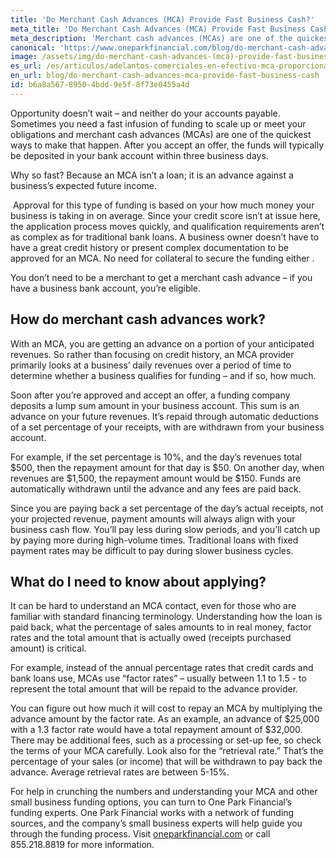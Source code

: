 ```yaml
---
title: 'Do Merchant Cash Advances (MCA) Provide Fast Business Cash?'
meta_title: 'Do Merchant Cash Advances (MCA) Provide Fast Business Cash?'
meta_description: 'Merchant cash advances (MCAs) are one of the quickest ways for a small business owner  to get a fast infusion of funding. But, do merchant cash advances (MCA) can provide fast cash?'
canonical: 'https://www.oneparkfinancial.com/blog/do-merchant-cash-advances-mca-provide-fast-business-cash'
image: /assets/img/do-merchant-cash-advances-(mca)-provide-fast-business-cash.jpg
es_url: /es/articulos/adelantos-comerciales-en-efectivo-mca-proporcionan-efectivo-para-negocios
en_url: blog/do-merchant-cash-advances-mca-provide-fast-business-cash
id: b6a8a567-8950-4bdd-9e5f-8f73e0455a4d
---
```

<p>Opportunity doesn&rsquo;t wait &ndash; and neither do your accounts payable. Sometimes you need a fast infusion of funding to scale up or meet your obligations and merchant cash advances (MCAs) are one of the quickest ways to make that happen. After you accept an offer, the funds will typically be deposited in your bank account within three business days.</p>
<p>Why so fast? Because an MCA isn&rsquo;t a loan; it is an advance against a business&rsquo;s expected future income.</p>
<p>&nbsp;Approval for this type of funding is based on your how much money your business is taking in on average. Since your credit score isn&rsquo;t at issue here, the application process moves quickly, and qualification requirements aren&rsquo;t as complex as for traditional bank loans. A business owner doesn&rsquo;t have to have a great credit history or present complex documentation to be approved for an MCA. No need for collateral to secure the funding either .</p>
<p>You don&rsquo;t need to be a merchant to get a merchant cash advance &ndash; if you have a business bank account, you&rsquo;re eligible.</p>
<h2>How do merchant cash advances work?</h2>
<p>With an MCA, you are getting an advance on a portion of your anticipated revenues. So rather than focusing on credit history, an MCA provider primarily looks at a business&rsquo; daily revenues over a period of time to determine whether a business qualifies for funding &ndash; and if so, how much.</p>
<p>Soon after you&rsquo;re approved and accept an offer, a funding company deposits a lump sum amount in your business account. This sum is an advance on your future revenues. It&rsquo;s repaid through automatic deductions of a set percentage of your receipts, with are withdrawn from your business account.</p>
<p>For example, if the set percentage is 10%, and the day&rsquo;s revenues total $500, then the repayment amount for that day is $50. On another day, when revenues are $1,500, the repayment amount would be $150. Funds are automatically withdrawn until the advance and any fees are paid back.</p>
<p>Since you are paying back a set percentage of the day&rsquo;s actual receipts, not your projected revenue, payment amounts will always align with your business cash flow. You&rsquo;ll pay less during slow periods, and you&rsquo;ll catch up by paying more during high-volume times. Traditional loans with fixed payment rates may be difficult to pay during slower business cycles.</p>
<h2>What do I need to know about applying?</h2>
<p>It can be hard to understand an MCA contact, even for those who are familiar with standard financing terminology. Understanding how the loan is paid back, what the percentage of sales amounts to in real money, factor rates and the total amount that is actually owed (receipts purchased amount) is critical.</p>
<p>For example, instead of the annual percentage rates that credit cards and bank loans use, MCAs use &ldquo;factor rates&rdquo; &ndash; usually between 1.1 to 1.5 - to represent the total amount that will be repaid to the advance provider.</p>
<p>You can figure out how much it will cost to repay an MCA by multiplying the advance amount by the factor rate. As an example, an advance of $25,000 with a 1.3 factor rate would have a total repayment amount of $32,000. There may be additional fees, such as a processing or set-up fee, so check the terms of your MCA carefully. Look also for the &ldquo;retrieval rate.&rdquo; That&rsquo;s the percentage of your sales (or income) that will be withdrawn to pay back the advance. Average retrieval rates are between 5-15%.</p>
<p>For help in crunching the numbers and understanding your MCA and other small business funding options, you can turn to One Park Financial&rsquo;s funding experts. One Park Financial works with a network of funding sources, and the company&rsquo;s small business experts will help guide you through the funding process. Visit <a href="http://www.oneparkfinancial.com/">oneparkfinancial.com</a> or call 855.218.8819 for more information.</p>